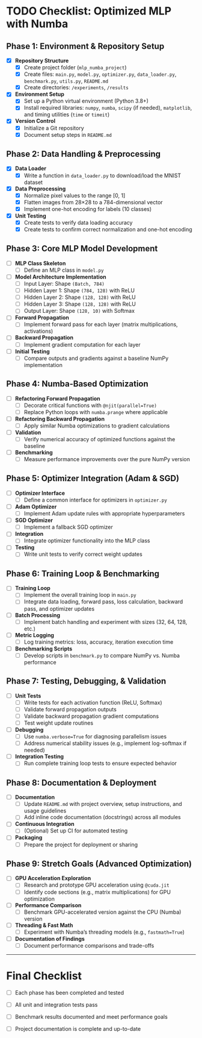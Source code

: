 # TODO Checklist: Optimized MLP with Numba

## Phase 1: Environment & Repository Setup
- [X] **Repository Structure**
  - [X] Create project folder (`mlp_numba_project`)
  - [X] Create files: `main.py`, `model.py`, `optimizer.py`, `data_loader.py`, `benchmark.py`, `utils.py`, `README.md`
  - [X] Create directories: `/experiments`, `/results`
- [X] **Environment Setup**
  - [X] Set up a Python virtual environment (Python 3.8+)
  - [X] Install required libraries: `numpy`, `numba`, `scipy` (if needed), `matplotlib`, and timing utilities (`time` or `timeit`)
- [X] **Version Control**
  - [X] Initialize a Git repository
  - [X] Document setup steps in `README.md`

## Phase 2: Data Handling & Preprocessing
- [X] **Data Loader**
  - [X] Write a function in `data_loader.py` to download/load the MNIST dataset
- [X] **Data Preprocessing**
  - [X] Normalize pixel values to the range [0, 1]
  - [X] Flatten images from 28×28 to a 784-dimensional vector
  - [X] Implement one-hot encoding for labels (10 classes)
- [X] **Unit Testing**
  - [X] Create tests to verify data loading accuracy
  - [X] Create tests to confirm correct normalization and one-hot encoding

## Phase 3: Core MLP Model Development
- [ ] **MLP Class Skeleton**
  - [ ] Define an MLP class in `model.py`
- [ ] **Model Architecture Implementation**
  - [ ] Input Layer: Shape `(Batch, 784)`
  - [ ] Hidden Layer 1: Shape `(784, 128)` with ReLU
  - [ ] Hidden Layer 2: Shape `(128, 128)` with ReLU
  - [ ] Hidden Layer 3: Shape `(128, 128)` with ReLU
  - [ ] Output Layer: Shape `(128, 10)` with Softmax
- [ ] **Forward Propagation**
  - [ ] Implement forward pass for each layer (matrix multiplications, activations)
- [ ] **Backward Propagation**
  - [ ] Implement gradient computation for each layer
- [ ] **Initial Testing**
  - [ ] Compare outputs and gradients against a baseline NumPy implementation

## Phase 4: Numba-Based Optimization
- [ ] **Refactoring Forward Propagation**
  - [ ] Decorate critical functions with `@njit(parallel=True)`
  - [ ] Replace Python loops with `numba.prange` where applicable
- [ ] **Refactoring Backward Propagation**
  - [ ] Apply similar Numba optimizations to gradient calculations
- [ ] **Validation**
  - [ ] Verify numerical accuracy of optimized functions against the baseline
- [ ] **Benchmarking**
  - [ ] Measure performance improvements over the pure NumPy version

## Phase 5: Optimizer Integration (Adam & SGD)
- [ ] **Optimizer Interface**
  - [ ] Define a common interface for optimizers in `optimizer.py`
- [ ] **Adam Optimizer**
  - [ ] Implement Adam update rules with appropriate hyperparameters
- [ ] **SGD Optimizer**
  - [ ] Implement a fallback SGD optimizer
- [ ] **Integration**
  - [ ] Integrate optimizer functionality into the MLP class
- [ ] **Testing**
  - [ ] Write unit tests to verify correct weight updates

## Phase 6: Training Loop & Benchmarking
- [ ] **Training Loop**
  - [ ] Implement the overall training loop in `main.py`
  - [ ] Integrate data loading, forward pass, loss calculation, backward pass, and optimizer updates
- [ ] **Batch Processing**
  - [ ] Implement batch handling and experiment with sizes (32, 64, 128, etc.)
- [ ] **Metric Logging**
  - [ ] Log training metrics: loss, accuracy, iteration execution time
- [ ] **Benchmarking Scripts**
  - [ ] Develop scripts in `benchmark.py` to compare NumPy vs. Numba performance

## Phase 7: Testing, Debugging, & Validation
- [ ] **Unit Tests**
  - [ ] Write tests for each activation function (ReLU, Softmax)
  - [ ] Validate forward propagation outputs
  - [ ] Validate backward propagation gradient computations
  - [ ] Test weight update routines
- [ ] **Debugging**
  - [ ] Use `numba.verbose=True` for diagnosing parallelism issues
  - [ ] Address numerical stability issues (e.g., implement log-softmax if needed)
- [ ] **Integration Testing**
  - [ ] Run complete training loop tests to ensure expected behavior

## Phase 8: Documentation & Deployment
- [ ] **Documentation**
  - [ ] Update `README.md` with project overview, setup instructions, and usage guidelines
  - [ ] Add inline code documentation (docstrings) across all modules
- [ ] **Continuous Integration**
  - [ ] (Optional) Set up CI for automated testing
- [ ] **Packaging**
  - [ ] Prepare the project for deployment or sharing

## Phase 9: Stretch Goals (Advanced Optimization)
- [ ] **GPU Acceleration Exploration**
  - [ ] Research and prototype GPU acceleration using `@cuda.jit`
  - [ ] Identify code sections (e.g., matrix multiplications) for GPU optimization
- [ ] **Performance Comparison**
  - [ ] Benchmark GPU-accelerated version against the CPU (Numba) version
- [ ] **Threading & Fast Math**
  - [ ] Experiment with Numba’s threading models (e.g., `fastmath=True`)
- [ ] **Documentation of Findings**
  - [ ] Document performance comparisons and trade-offs

---

# Final Checklist
- [ ] Each phase has been completed and tested
- [ ] All unit and integration tests pass
- [ ] Benchmark results documented and meet performance goals
- [ ] Project documentation is complete and up-to-date

